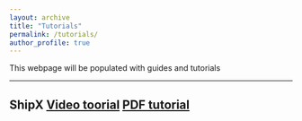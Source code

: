 ```yaml
---
layout: archive
title: "Tutorials"
permalink: /tutorials/
author_profile: true
---
```


This webpage will be populated with guides and tutorials

---
ShipX 
[Video toorial](https://momchil-terziev.github.io/resources/Working-with-shipx-title)
[PDF tutorial]()
---
